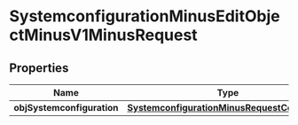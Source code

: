 
# SystemconfigurationMinusEditObjectMinusV1MinusRequest

## Properties
Name | Type | Description | Notes
------------ | ------------- | ------------- | -------------
**objSystemconfiguration** | [**SystemconfigurationMinusRequestCompound**](SystemconfigurationMinusRequestCompound.md) |  | 



